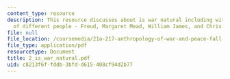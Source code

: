 ```yaml
---
content_type: resource
description: This resource discusses about is war natural including with the view
  of different people - Freud, Margaret Mead, William James, and Chris Hedges.
file: null
file_location: /coursemedia/21a-217-anthropology-of-war-and-peace-fall-2004/c8213f6ffddb3bfdd615408cf94d2b77_2_is_war_natural.pdf
file_type: application/pdf
resourcetype: Document
title: 2_is_war_natural.pdf
uid: c8213f6f-fddb-3bfd-d615-408cf94d2b77
---
```

